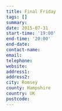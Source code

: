 ```yaml
---
title: Final Friday
tags: []
summary: 
date: 2015-07-31
start-time: '19:00'
end-time: '20:00'
end-date: 
contact-name: 
email: 
telephone: 
website: 
address1: 
address2: 
city: Romsey
county: Hampshire
country: UK
postcode: 
---
```

